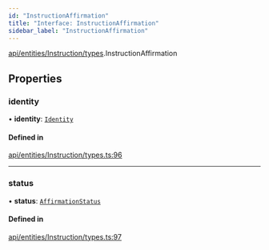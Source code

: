 ```yaml
---
id: "InstructionAffirmation"
title: "Interface: InstructionAffirmation"
sidebar_label: "InstructionAffirmation"
---
```


[api/entities/Instruction/types](../../../../../../modules/API/Entities/Instruction/Types/Types.md).InstructionAffirmation

## Properties

### identity

• **identity**: [`Identity`](../../../../../../classes/API/Entities/Identity/Identity.md)

#### Defined in

[api/entities/Instruction/types.ts:96](https://github.com/PolymeshAssociation/polymesh-sdk/blob/3cc570ade/src/api/entities/Instruction/types.ts#L96)

___

### status

• **status**: [`AffirmationStatus`](../../../../../../enums/API/Entities/Instruction/Types/AffirmationStatus/AffirmationStatus.md)

#### Defined in

[api/entities/Instruction/types.ts:97](https://github.com/PolymeshAssociation/polymesh-sdk/blob/3cc570ade/src/api/entities/Instruction/types.ts#L97)
